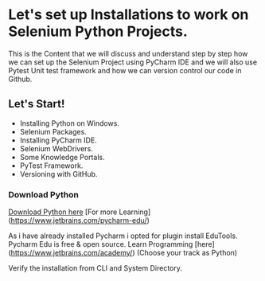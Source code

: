 # Let's set up Installations to work on Selenium Python Projects.
This is the Content that we will discuss and understand step by step how we can set up the Selenium Project using PyCharm IDE and we will also use Pytest Unit test framework and how we can version control our code in Github.

## Let's Start!

* Installing Python on Windows.
* Selenium Packages.
* Installing PyCharm IDE.
* Selenium WebDrivers.
* Some Knowledge Portals.
* PyTest Framework.
* Versioning with GitHub.

### Download Python
[Download Python here](https://www.python.org/downloads/) 
[For more Learning] (https://www.jetbrains.com/pycharm-edu/)

As i have already installed Pycharm i opted for plugin install EduTools. Pycharm Edu is free & open source.
Learn Programming [here] (https://www.jetbrains.com/academy/) (Choose your track as Python)

Verify the installation from CLI and System Directory.
